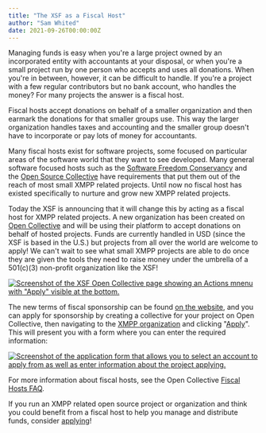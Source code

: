 ```yaml
---
title: "The XSF as a Fiscal Host"
author: "Sam Whited"
date: 2021-09-26T00:00:00Z
---
```


Managing funds is easy when you're a large project owned by an incorporated
entity with accountants at your disposal, or when you're a small project run by
one person who accepts and uses all donations.
When you're in between, however, it can be difficult to handle.
If you're a project with a few regular contributors but no bank account, who
handles the money?
For many projects the answer is a fiscal host.

Fiscal hosts accept donations on behalf of a smaller organization and then
earmark the donations for that smaller groups use.
This way the larger organization handles taxes and accounting and the smaller
group doesn't have to incorporate or pay lots of money for accountants.

Many fiscal hosts exist for software projects, some focused on particular areas
of the software world that they want to see developed.
Many general software focused hosts such as the [Software Freedom
Conservancy](https://sfconservancy.org/) and the [Open Source
Collective](https://www.oscollective.org/) have requirements that put them out
of the reach of most small XMPP related projects.
Until now no fiscal host has existed specifically to nurture and grow new XMPP
related projects.

Today the XSF is announcing that it will change this by acting as a fiscal host
for XMPP related projects.
A new organization has been created on [Open Collective] and will be using their
platform to accept donations on behalf of hosted projects.
Funds are currently handled in USD (since the XSF is based in the U.S.) but
projects from all over the world are welcome to apply!
We can't wait to see what small XMPP projects are able to do once they are given
the tools they need to raise money under the umbrella of a 501(c)(3) non-profit
organization like the XSF!

[![Screenshot of the XSF Open Collective page showing an Actions mnenu with "Apply" visible at the bottom.](/images/fiscalhost_step_one.png)][Open Collective]

The new terms of fiscal sponsorship can be found [on the website][tos], and you
can apply for sponsorship by creating a collective for your project on Open
Collective, then navigating to the [XMPP organization][Open Collective] and
clicking "[Apply]".
This will present you with a form where you can enter the required information:

[![Screenshot of the application form that allows you to select an account to apply from as well as enter information about the project applying.](/images/fiscalhost_step_two.png)][Apply]

For more information about fiscal hosts, see the Open Collective [Fiscal Hosts
FAQ].

If you run an XMPP related open source project or organization and think you
could benefit from a fiscal host to help you manage and distribute funds,
consider [applying][Apply]!

[Open Collective]: https://opencollective.com/xmpp
[tos]: https://opencollective.com/xmpp
[Apply]: https://opencollective.com/xmpp/apply
[Fiscal Hosts FAQ]: https://docs.opencollective.com/help/fiscal-hosts/fiscal-hosts

